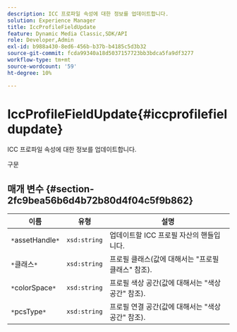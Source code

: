 ```yaml
---
description: ICC 프로파일 속성에 대한 정보를 업데이트합니다.
solution: Experience Manager
title: IccProfileFieldUpdate
feature: Dynamic Media Classic,SDK/API
role: Developer,Admin
exl-id: b988a430-8ed6-456b-b37b-b4185c5d3b32
source-git-commit: fcda99340a18d5037157723bb3bdca5fa9df3277
workflow-type: tm+mt
source-wordcount: '59'
ht-degree: 10%

---
```


# IccProfileFieldUpdate{#iccprofilefieldupdate}

ICC 프로파일 속성에 대한 정보를 업데이트합니다.

구문

## 매개 변수 {#section-2fc9bea56b6d4b72b80d4f04c5f9b862}

| 이름 | 유형 | 설명 |
|---|---|---|
| `*`assetHandle`*` | `xsd:string` | 업데이트할 ICC 프로필 자산의 핸들입니다. |
| `*`클래스`*` | `xsd:string` | 프로필 클래스(값에 대해서는 &quot;프로필 클래스&quot; 참조). |
| `*`colorSpace`*` | `xsd:string` | 프로필 색상 공간(값에 대해서는 &quot;색상 공간&quot; 참조). |
| `*`pcsType`*` | `xsd:string` | 프로필 연결 공간(값에 대해서는 &quot;색상 공간&quot; 참조). |
